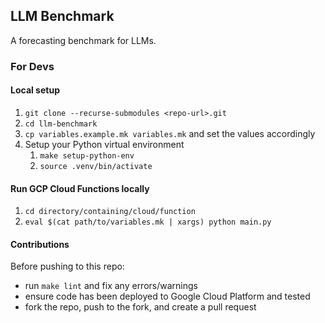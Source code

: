 ## LLM Benchmark

A forecasting benchmark for LLMs.

### For Devs

#### Local setup
1. `git clone --recurse-submodules <repo-url>.git`
1. `cd llm-benchmark`
1. `cp variables.example.mk variables.mk` and set the values accordingly
1. Setup your Python virtual environment
   1. `make setup-python-env`
   1. `source .venv/bin/activate`

#### Run GCP Cloud Functions locally
1. `cd directory/containing/cloud/function`
1. `eval $(cat path/to/variables.mk | xargs) python main.py`

#### Contributions

Before pushing to this repo:
* run `make lint` and fix any errors/warnings
* ensure code has been deployed to Google Cloud Platform and tested
* fork the repo, push to the fork, and create a pull request